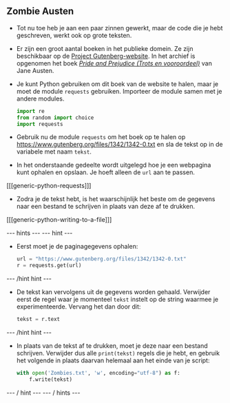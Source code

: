 ## Zombie Austen

- Tot nu toe heb je aan een paar zinnen gewerkt, maar de code die je hebt geschreven, werkt ook op grote teksten.

- Er zijn een groot aantal boeken in het publieke domein. Ze zijn beschikbaar op de [Project Gutenberg-website](https://www.gutenberg.org/). In het archief is opgenomen het boek [*Pride and Prejudice (Trots en vooroordeel)*](https://www.gutenberg.org/files/1342/1342-0.txt) van Jane Austen.

- Je kunt Python gebruiken om dit boek van de website te halen, maar je moet de module `requests` gebruiken. Importeer de module samen met je andere modules.

    ```python
    import re
    from random import choice
    import requests
    ```

- Gebruik nu de module `requests` om het boek op te halen op https://www.gutenberg.org/files/1342/1342-0.txt en sla de tekst op in de variabele met naam `tekst`.

- In het onderstaande gedeelte wordt uitgelegd hoe je een webpagina kunt ophalen en opslaan. Je hoeft alleen de `url` aan te passen.

[[[generic-python-requests]]]

- Zodra je de tekst hebt, is het waarschijnlijk het beste om de gegevens naar een bestand te schrijven in plaats van deze af te drukken.

[[[generic-python-writing-to-a-file]]]

--- hints --- --- hint ---

- Eerst moet je de paginagegevens ophalen:

  ```python
  url = "https://www.gutenberg.org/files/1342/1342-0.txt"
  r = requests.get(url)
  ```

--- /hint hint ---

- De tekst kan vervolgens uit de gegevens worden gehaald. Verwijder eerst de regel waar je momenteel `tekst` instelt op de string waarmee je experimenteerde. Vervang het dan door dit:

  ```python
  tekst = r.text
  ```

--- /hint hint ---

- In plaats van de tekst af te drukken, moet je deze naar een bestand schrijven. Verwijder dus alle `print(tekst)` regels die je hebt, en gebruik het volgende in plaats daarvan helemaal aan het einde van je script:

  ```python
  with open('Zombies.txt', 'w', encoding="utf-8") as f:
      f.write(tekst)
  ```

--- / hint --- --- / hints ---

